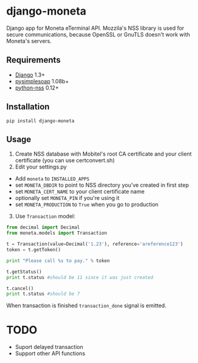 django-moneta
=============

Django app for Moneta eTerminal API.
Mozzila's NSS library is used for secure communications, because OpenSSL or GnuTLS doesn't work with Moneta's servers.

Requirements
------------

* [Django] 1.3+
* [pysimplesoap] 1.08b+
* [python-nss] 0.12+

Installation
--------------

```pip install django-moneta```

Usage
-----

1. Create NSS database with Mobitel's root CA certificate and your client certificate (you can use certconvert.sh)
2. Edit your settings.py
 * Add `moneta` to `INSTALLED_APPS`
 * set `MONETA_DBDIR` to point to NSS directory you've created in first step
 * set `MONETA_CERT_NAME` to your client certificate name
 * optionally set `MONETA_PIN` if you're using it
 * set `MONETA_PRODUCTION` to `True` when you go to production
3. Use `Transaction` model:

```python
from decimal import Decimal
from moneta.models import Transaction

t = Transaction(value=Decimal('1.23'), reference='areference123')
token = t.getToken()

print "Please call %s to pay." % token

t.getStatus()
print t.status #should be 11 since it was just created

t.cancel()
print t.status #should be 7
```

When transaction is finished `transaction_done` signal is emitted.

TODO
====

* Suport delayed transaction
* Support other API functions

[Django]: http://djangoproject.com/
[pysimplesoap]: https://code.google.com/p/pysimplesoap/
[python-nss]: https://www.mozilla.org/projects/security/pki/python-nss/